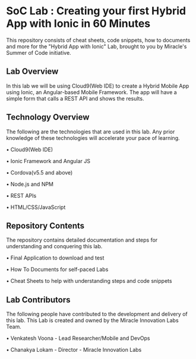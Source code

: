 # SoC Lab : Creating your first Hybrid App with Ionic in 60 Minutes

This repository consists of cheat sheets, code snippets, how to documents and more for the "Hybrid App with Ionic" Lab, brought to you by Miracle's Summer of Code initiative.

## Lab Overview

In this lab we will be using Cloud9(Web IDE) to create a Hybrid Mobile App using Ionic, an Angular-based Mobile Framework. The app will have a simple form that calls a REST API and shows the results.

## Technology Overview

The following are the technologies that are used in this lab. Any prior knowledge of these technologies will accelerate your pace of learning.

• Cloud9(Web IDE)

• Ionic Framework and Angular JS

• Cordova(v5.5 and above)

• Node.js and NPM

• REST APIs

• HTML/CSS/JavaScript

## Repository Contents

The repository contains detailed documentation and steps for understanding and conquering this lab.

• Final Application to download and test

• How To Documents for self-paced Labs

• Cheat Sheets to help with understanding steps and code snippets

## Lab Contributors

The following people have contributed to the development and delivery of this lab. This Lab is created and owned by the Miracle Innovation Labs Team.

• Venkatesh Voona - Lead Researcher/Mobile and DevOps

• Chanakya Lokam - Director - Miracle Innovation Labs
